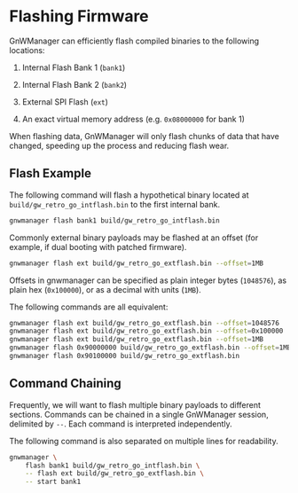 # Flashing Firmware
GnWManager can efficiently flash compiled binaries to the following locations:

1. Internal Flash Bank 1 (`bank1`)

2. Internal Flash Bank 2 (`bank2`)

3. External SPI Flash (`ext`)

4. An exact virtual memory address (e.g. `0x08000000` for bank 1)

When flashing data, GnWManager will only flash chunks of data that have changed,
speeding up the process and reducing flash wear.

## Flash Example
The following command will flash a hypothetical binary located at `build/gw_retro_go_intflash.bin` to the first internal bank.

```bash
gnwmanager flash bank1 build/gw_retro_go_intflash.bin
```


Commonly external binary payloads may be flashed at an offset (for example, if dual booting with patched firmware).

```bash
gnwmanager flash ext build/gw_retro_go_extflash.bin --offset=1MB
```

Offsets in gnwmanager can be specified as plain integer bytes (`1048576`), as plain hex (`0x100000`), or as a decimal with units (`1MB`).

The following commands are all equivalent:

```bash
gnwmanager flash ext build/gw_retro_go_extflash.bin --offset=1048576
gnwmanager flash ext build/gw_retro_go_extflash.bin --offset=0x100000
gnwmanager flash ext build/gw_retro_go_extflash.bin --offset=1MB
gnwmanager flash 0x90000000 build/gw_retro_go_extflash.bin --offset=1MB
gnwmanager flash 0x90100000 build/gw_retro_go_extflash.bin
```


## Command Chaining
Frequently, we will want to flash multiple binary payloads to different sections.
Commands can be chained in a single GnWManager session, delimited by `--`.
Each command is interpreted independently.

The following command is also separated on multiple lines for readability.

```bash
gnwmanager \
    flash bank1 build/gw_retro_go_intflash.bin \
    -- flash ext build/gw_retro_go_extflash.bin \
    -- start bank1
```
